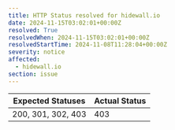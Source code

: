 ```yaml
---
title: HTTP Status resolved for hidewall.io
date: 2024-11-15T03:02:01+00:00Z
resolved: True
resolvedWhen: 2024-11-15T03:02:01+00:00Z
resolvedStartTime: 2024-11-08T11:28:04+00:00Z
severity: notice
affected:
  - hidewall.io
section: issue
---
```


| Expected Statuses | Actual Status  |
|-------------------|----------------|
| 200, 301, 302, 403 | 403 |
